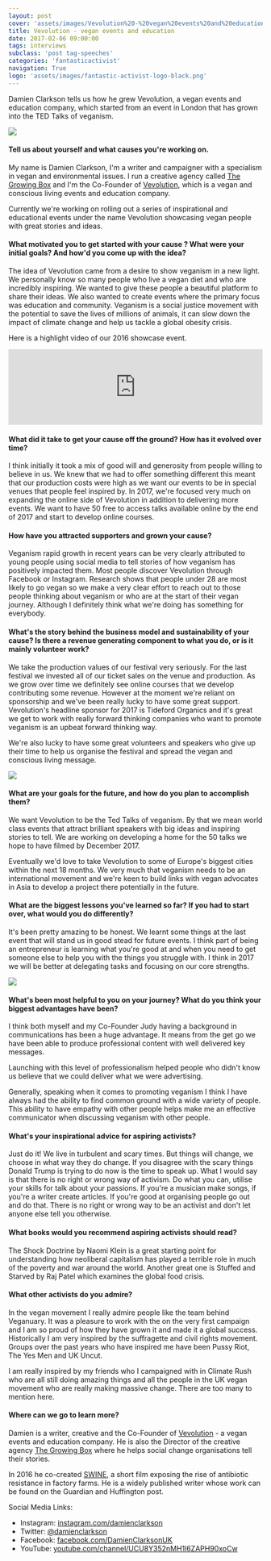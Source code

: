 ```yaml
---
layout: post
cover: 'assets/images/Vevolution%20-%20vegan%20events%20and%20education.JPG'
title: Vevolution - vegan events and education
date: 2017-02-06 09:00:00
tags: interviews
subclass: 'post tag-speeches'
categories: 'fantasticactivist'
navigation: True
logo: 'assets/images/fantastic-activist-logo-black.png'
---
```


<p>Damien Clarkson tells us how he grew Vevolution, a vegan events and education company, which started from an event in London that has grown into the TED Talks of veganism.</p>

<img src="https://sinfreesophia.files.wordpress.com/2017/01/img_9881.jpg">

<h4>Tell us about yourself and what causes you're working on.</h4>

<p>My name is Damien Clarkson, I'm a writer and campaigner with a specialism in vegan and environmental issues. I run a creative agency called <a href="http://www.growingbox.co/">The Growing Box</a> and I'm the Co-Founder of <a href="http://www.vevolution.co/">Vevolution</a>, which is a vegan and conscious living events and education company.</p>

<p>Currently we're working on rolling out a series of inspirational and educational events under the name Vevolution showcasing vegan people with great stories and ideas.</p>

<h4>What motivated you to get started with your cause ? What were your initial goals? And how'd you come up with the idea?</h4>

<p>The idea of Vevolution came from a desire to show veganism in a new light. We personally know so many people who live a vegan diet and who are incredibly inspiring. We wanted to give these people a beautiful platform to share their ideas. We also wanted to create events where the primary focus was education and community. Veganism is a social justice movement with the potential to save the lives of millions of animals, it can slow down the impact of climate change and help us tackle a global obesity crisis.</p>

<p>Here is a highlight video of our 2016 showcase event.</p>

<iframe width="100%" src="https://www.youtube.com/embed/O5p9t4N7bqA?rel=0" frameborder="0" allowfullscreen></iframe>

<h4>What did it take to get your cause off the ground? How has it evolved over time?</h4>

<p>I think initially it took a mix of good will and generosity from people willing to believe in us. We knew that we had to offer something different this meant that our production costs were high as we want our events to be in special venues that people feel inspired by. In 2017, we're focused very much on expanding the online side of Vevolution in addition to delivering more events. We want to have 50 free to access talks available online by the end of 2017 and start to develop online courses.</p>

<h4>How have you attracted supporters and grown your cause?</h4>

<p>Veganism rapid growth in recent years can be very clearly attributed to young people using social media to tell stories of how veganism has positively impacted them. Most people discover Vevolution through Facebook or Instagram. Research shows that people under 28 are most likely to go vegan so we make a very clear effort to reach out to those people thinking about veganism or who are at the start of their vegan journey. Although I definitely think what we're doing has something for everybody.</p>

<h4>What's the story behind the business model and sustainability of your cause? Is there a revenue generating component to what you do, or is it mainly volunteer work?</h4>

<p>We take the production values of our festival very seriously. For the last festival we invested all of our ticket sales on the venue and production. As we grow over time we definitely see online courses that we develop contributing some revenue. However at the moment we're reliant on sponsorship and we've been really lucky to have some great support. Vevolution's headline sponsor for 2017 is Tideford Organics and it's great we get to work with really forward thinking companies who want to promote veganism is an upbeat forward thinking way. </p>

<p>We're also lucky to have some great volunteers and speakers who give up their time to help us organise the festival and spread the vegan and conscious living message.</p>

<img src="https://static1.squarespace.com/static/57714076cd0f68e75e9d77fc/t/586b991af5e231abfff5f12a/1483446584776/%C2%A9+Sarah+Koury+6.JPG">

<h4>What are your goals for the future, and how do you plan to accomplish them?</h4>

<p>We want Vevolution to be the Ted Talks of veganism. By that we mean world class events that attract brilliant speakers with big ideas and inspiring stories to tell. We are working on developing a home for the 50 talks we hope to have filmed by December 2017. </p>

<p>Eventually we'd love to take Vevolution to some of Europe's biggest cities within the next 18 months. We very much that veganism needs to be an international movement and we're keen to build links with vegan advocates in Asia to develop a project there potentially in the future. </p>

<h4>What are the biggest lessons you've learned so far? If you had to start over, what would you do differently?</h4>

<p>It's been pretty amazing to be honest. We learnt some things at the last event that will stand us in good stead for future events. I think part of being an entrepreneur is learning what you're good at and when you need to get someone else to help you with the things you struggle with. I think in 2017 we will be better at delegating tasks and focusing on our core strengths.</p>

<img src="https://2.bp.blogspot.com/-NH4Nt4dAFQI/WBp8Dkcu-4I/AAAAAAAAlXE/-rkut2jhy-cQg0TtPRQkfgNCPUhqHnChACLcB/s1600/Vevolution%2BARZone%2BInterview.jpg">

<h4>What's been most helpful to you on your journey? What do you think your biggest advantages have been?</h4>

<p>I think both myself and my Co-Founder Judy having a background in communications has been a huge advantage. It means from the get go we have been able to produce professional content with well delivered key messages.</p>

<p>Launching with this level of professionalism helped people who didn't know us believe that we could deliver what we were advertising.</p>

<p>Generally, speaking when it comes to promoting veganism I think I have always had the ability to find common ground with a wide variety of people. This ability to have empathy with other people helps make me an effective communicator when discussing veganism with other people.</p>

<h4>What's your inspirational advice for aspiring activists?</h4>

<p>Just do it! We live in turbulent and scary times. But things will change, we choose in what way they do change. If you disagree with the scary things Donald Trump is trying to do now is the time to speak up. What I would say is that there is no right or wrong way of activism. Do what you can, utilise your skills for talk about your passions. If you're a musician make songs, if you're a writer create articles. If you're good at organising people go out and do that. There is no right or wrong way to be an activist and don't let anyone else tell you otherwise.</p>

<h4>What books would you recommend aspiring activists should read?</h4>

<p>The Shock Doctrine by Naomi Klein is a great starting point for understanding how neoliberal capitalism has played a terrible role in much of the poverty and war around the world. Another great one is Stuffed and Starved by Raj Patel which examines the global food crisis.</p>

<h4>What other activists do you admire?</h4>

<p>In the vegan movement I really admire people like the team behind Veganuary. It was a pleasure to work with the on the very first campaign and I am so proud of how they have grown it and made it a global success. Historically I am very inspired by the suffragette and civil rights movement. Groups over the past years who have inspired me have been Pussy Riot, The Yes Men and UK Uncut.</p>

<p>I am really inspired by my friends who I campaigned with in Climate Rush who are all still doing amazing things and all the people in the UK vegan movement who are really making massive change. There are too many to mention here.</p>

<h4>Where can we go to learn more?</h4>

<p>Damien is a writer, creative and the Co-Founder of <a href="http://www.vevolution.co/">Vevolution</a> - a vegan events and education company. He is also the Director of the creative agency <a href="http://www.growingbox.co/">The Growing Box</a> where he helps social change organisations tell their stories.</p>

<p>In 2016 he co-created <a href="http://www.watchswine.today/">SWINE</a>, a short film exposing the rise of antibiotic resistance in factory farms. He is a widely published writer whose work can be found on the Guardian and Huffington post.</p>

<p>Social Media Links:</p>

<ul>
<li>Instagram: <a href="https://www.instagram.com/damienclarkson/">instagram.com/damienclarkson</a></li>
<li>Twitter: <a href="https://twitter.com/damienclarkson">@damienclarkson</a></li>
<li>Facebook: <a href="https://www.facebook.com/DamienClarksonUK/">facebook.com/DamienClarksonUK</a></li>
<li>YouTube: <a href="https://www.youtube.com/channel/UCU8Y352nMH1l6ZAPH90xoCw/feed">youtube.com/channel/UCU8Y352nMH1l6ZAPH90xoCw</a></li>
</ul>

&nbsp;
